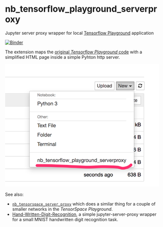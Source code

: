 # nb\_tensorflow\_playground\_serverproxy
Jupyter server proxy wrapper for local [Tensorflow Playground](https://github.com/tensorflow/playground) application


[![Binder](https://mybinder.org/badge_logo.svg)](https://mybinder.org/v2/gh/innovationOUtside/nb_tensorflow_playground_serverproxy/master)

The extension maps the [original *Tensorflow Playground* code](https://github.com/tensorflow/playground) with a simplified HTML page inside a simple Pyhton http server.

![](.images/tf_playground_nbserverproxy.png)

See also:

- [`nb_tensorspace_server_proxy`](https://github.com/innovationOUtside/nb_tensorspace_server_proxy) which does a similar thing for a couple of smaller networks in the *TensorSpace Playground*.
- [Hand-Written-Digit-Recognition](https://github.com/ouseful-PR/Hand-Written-Digit-Recognition), a simple jupyter-server-proxy wrapper for a small MNIST handwritten digit recognition task.
